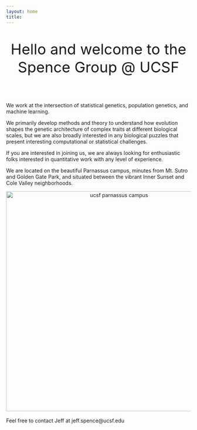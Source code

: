 ```yaml
---
layout: home
title: 
---
```


<center>
<p style="font-size:40px">Hello and welcome to the Spence Group @ UCSF</p>
</center>
<br>

We work at the intersection of statistical genetics, population genetics,
and machine learning.

We primarily develop methods and theory to understand how
evolution shapes the genetic architecture of complex traits at
different biological scales, but we are also broadly interested
in any biological puzzles that present interesting computational or
statistical challenges.

If you
are interested in joining us, we are always looking for enthusiastic
folks interested in quantitative work with any level of experience.

We are located on the beautiful Parnassus campus, minutes from
Mt. Sutro and Golden Gate Park, and situated between the vibrant
Inner Sunset and Cole Valley neighborhoods.

<center>
<img src="../assets/parnassus.jpg" alt="ucsf parnassus campus" width="600" />
</center>
<br>
Feel free to contact Jeff at jeff.spence@ucsf.edu
